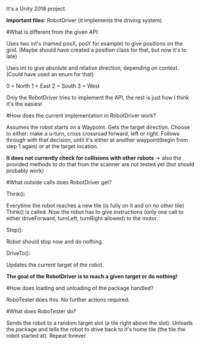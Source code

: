 It's a Unity 2018 project.

**Important files:** RobotDriver (it implements the driving system)

#What is different from the given API:

Uses two int's (named posX, posY for example) to give positions on the grid. (Maybe should have created a position class for that, but now it's to late)

Uses int to give absolute and relative direction, depending on context. (Could have used an enum for that)

0 = North
1 = East
2 = South
3 = West

Only the RobotDriver tries to implement the API, the rest is just how I think it's the easiest

#How does the current implementation in RobotDriver work?

Assumes the robot starts on a Waypoint. 
Gets the target direction.
Choose to either: make a u-turn, cross crossroad forward, left or right.
Follows through with that decision, until it's either at another waypoint(begin from step 1 again) or at the target location.

**It does not currently check for collisions with other robots**
-> also the provided methods to do that from the scanner are not tested yet (but should probably work)

#What outside calls does RobotDriver get?

Think():

Everytime the robot reaches a new tile (is fully on it and on no other tile) Think() is called.
Now the robot has to give instructions (only one call to either driveForward, turnLeft, turnRight allowed) to the motor.

Stop():

Robot should stop now and do nothing.

DriveTo():

Updates the current target of the robot.

**The goal of the RobotDriver is to reach a given target or do nothing!**

#How does loading and unloading of the package handled?

RoboTester does this. No further actions required.

#What does RoboTester do?

Sends the robot to a random target slot (a tile right above the slot). Unloads the package and tells the robot to drive back to it's home tile (the tile the robot started at). Repeat forever.
